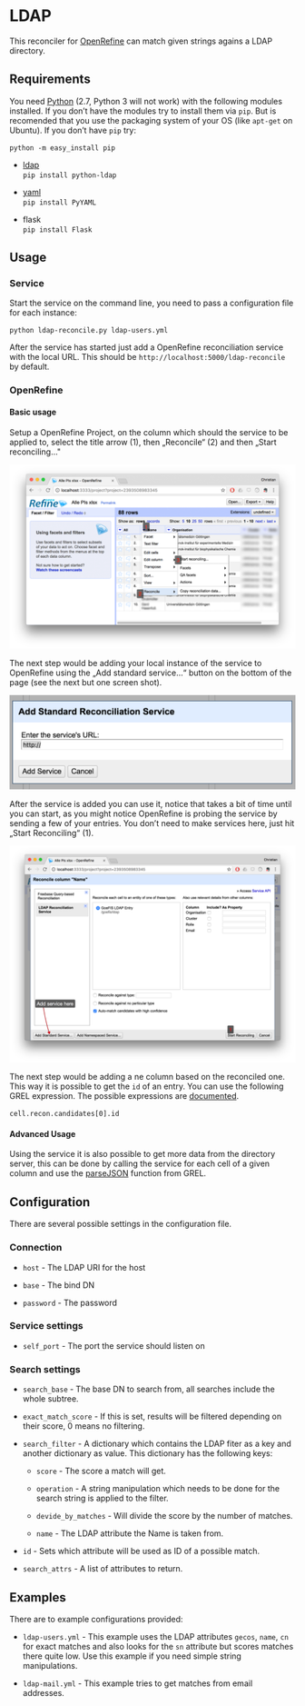 LDAP
====

This reconciler for [OpenRefine](http://openrefine.org/) can match given strings
agains a LDAP directory.

Requirements
------------

You need [Python](https://www.python.org/) (2.7, Python 3 will not work) with
the following modules installed. If you don’t have the modules try to install
them via `pip`. But is recomended that you use the packaging system of your OS
(like `apt-get` on Ubuntu). If you don’t have `pip` try:

~~~~~~~~~~~~~~~~~~~~~~~~~~~~~~~~~~~~~~~~~~~~~~~~~~~~~~~~~~~~~~~~~~~~~~~~~~~~~~~~
python -m easy_install pip
~~~~~~~~~~~~~~~~~~~~~~~~~~~~~~~~~~~~~~~~~~~~~~~~~~~~~~~~~~~~~~~~~~~~~~~~~~~~~~~~

-   [ldap](https://www.python-ldap.org/)  
    `pip install python-ldap`

-   [yaml](http://pyyaml.org/)  
    `pip install PyYAML`

-   flask  
    `pip install Flask`

Usage
-----

### Service

Start the service on the command line, you need to pass a configuration file for
each instance:

~~~~~~~~~~~~~~~~~~~~~~~~~~~~~~~~~~~~~~~~~~~~~~~~~~~~~~~~~~~~~~~~~~~~~~~~~~~~~~~~
python ldap-reconcile.py ldap-users.yml  
~~~~~~~~~~~~~~~~~~~~~~~~~~~~~~~~~~~~~~~~~~~~~~~~~~~~~~~~~~~~~~~~~~~~~~~~~~~~~~~~

After the service has started just add a OpenRefine reconciliation service with
the local URL. This should be `http://localhost:5000/ldap-reconcile` by default.

### OpenRefine

#### Basic usage

Setup a OpenRefine Project, on the column which should the service to be applied
to, select the title arrow (1), then „Reconcile“ (2) and then „Start
reconciling..."

![](../../documentation/images/OpenRefine-step1.png)

The next step would be adding your local instance of the service to OpenRefine
using the „Add standard service…“ button on the bottom of the page (see the next
but one screen shot).

![](../../documentation/images/OpenRefine-add.png)

After the service is added you can use it, notice that takes a bit of time until
you can start, as you might notice OpenRefine is probing the service by sending
a few of your entries. You don’t need to make services here, just hit „Start
Reconciling“ (1).

![](../../documentation/images/OpenRefine-select.png)

The next step would be adding a ne column based on the reconciled one. This way
it is possible to get the `id` of an entry. You can use the following GREL
expression. The possible expressions are
[documented](https://github.com/OpenRefine/OpenRefine/wiki/Variables#recon).

~~~~~~~~~~~~~~~~~~~~~~~~~~~~~~~~~~~~~~~~~~~~~~~~~~~~~~~~~~~~~~~~~~~~~~~~~~~~~~~~
cell.recon.candidates[0].id
~~~~~~~~~~~~~~~~~~~~~~~~~~~~~~~~~~~~~~~~~~~~~~~~~~~~~~~~~~~~~~~~~~~~~~~~~~~~~~~~

#### Advanced Usage

Using the service it is also possible to get more data from the directory
server, this can be done by calling the service for each cell of a given column
and use the
[parseJSON](https://github.com/OpenRefine/OpenRefine/wiki/GREL-Other-Functions#parsejsonstring-s)
function from GREL.

Configuration
-------------

There are several possible settings in the configuration file.

### Connection

-   `host` - The LDAP URI for the host

-   `base` - The bind DN

-   `password` - The password

### Service settings

-   `self_port` - The port the service should listen on

### Search settings

-   `search_base` - The base DN to search from, all searches include the whole
    subtree.

-   `exact_match_score` - If this is set, results will be filtered depending on
    their score, 0 means no filtering.

-   `search_filter` - A dictionary which contains the LDAP fiter as a key and
    another dictionary as value. This dictionary has the following keys:

    -   `score` - The score a match will get.

    -   `operation` - A string manipulation which needs to be done for the
        search string is applied to the filter.

    -   `devide_by_matches` - Will divide the score by the number of matches.

    -   `name` - The LDAP attribute the Name is taken from.

-   `id` - Sets which attribute will be used as ID of a possible match.

-   `search_attrs` - A list of attributes to return.

Examples
--------

There are to example configurations provided:

-   `ldap-users.yml` - This example uses the LDAP attributes `gecos`, `name`,
    `cn` for exact matches and also looks for the `sn` attribute but scores
    matches there quite low. Use this example if you need simple string
    manipulations.

-   `ldap-mail.yml` - This example tries to get matches from email addresses.

 
